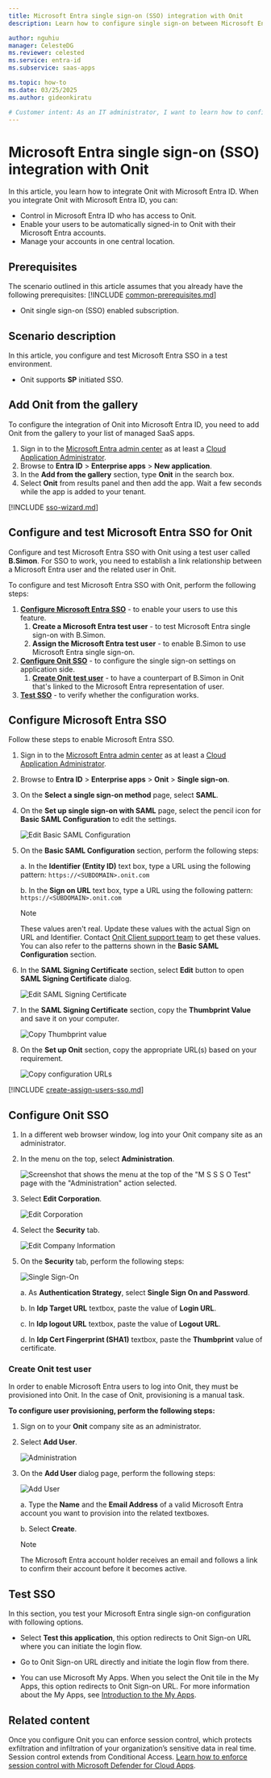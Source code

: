 ```yaml
---
title: Microsoft Entra single sign-on (SSO) integration with Onit
description: Learn how to configure single sign-on between Microsoft Entra ID and Onit.

author: nguhiu
manager: CelesteDG
ms.reviewer: celested
ms.service: entra-id
ms.subservice: saas-apps

ms.topic: how-to
ms.date: 03/25/2025
ms.author: gideonkiratu

# Customer intent: As an IT administrator, I want to learn how to configure single sign-on between Microsoft Entra ID and Onit so that I can control who has access to Onit, enable automatic sign-in with Microsoft Entra accounts, and manage my accounts in one central location.
---
```


# Microsoft Entra single sign-on (SSO) integration with Onit

In this article,  you learn how to integrate Onit with Microsoft Entra ID. When you integrate Onit with Microsoft Entra ID, you can:

* Control in Microsoft Entra ID who has access to Onit.
* Enable your users to be automatically signed-in to Onit with their Microsoft Entra accounts.
* Manage your accounts in one central location.

## Prerequisites

The scenario outlined in this article assumes that you already have the following prerequisites:
[!INCLUDE [common-prerequisites.md](~/identity/saas-apps/includes/common-prerequisites.md)]
* Onit single sign-on (SSO) enabled subscription.

## Scenario description

In this article,  you configure and test Microsoft Entra SSO in a test environment.

* Onit supports **SP** initiated SSO.

## Add Onit from the gallery

To configure the integration of Onit into Microsoft Entra ID, you need to add Onit from the gallery to your list of managed SaaS apps.

1. Sign in to the [Microsoft Entra admin center](https://entra.microsoft.com) as at least a [Cloud Application Administrator](~/identity/role-based-access-control/permissions-reference.md#cloud-application-administrator).
1. Browse to **Entra ID** > **Enterprise apps** > **New application**.
1. In the **Add from the gallery** section, type **Onit** in the search box.
1. Select **Onit** from results panel and then add the app. Wait a few seconds while the app is added to your tenant.

 [!INCLUDE [sso-wizard.md](~/identity/saas-apps/includes/sso-wizard.md)]

<a name='configure-and-test-azure-ad-sso-for-onit'></a>

## Configure and test Microsoft Entra SSO for Onit

Configure and test Microsoft Entra SSO with Onit using a test user called **B.Simon**. For SSO to work, you need to establish a link relationship between a Microsoft Entra user and the related user in Onit.

To configure and test Microsoft Entra SSO with Onit, perform the following steps:

1. **[Configure Microsoft Entra SSO](#configure-azure-ad-sso)** - to enable your users to use this feature.
    1. **Create a Microsoft Entra test user** - to test Microsoft Entra single sign-on with B.Simon.
    1. **Assign the Microsoft Entra test user** - to enable B.Simon to use Microsoft Entra single sign-on.
1. **[Configure Onit SSO](#configure-onit-sso)** - to configure the single sign-on settings on application side.
    1. **[Create Onit test user](#create-onit-test-user)** - to have a counterpart of B.Simon in Onit that's linked to the Microsoft Entra representation of user.
1. **[Test SSO](#test-sso)** - to verify whether the configuration works.

<a name='configure-azure-ad-sso'></a>

## Configure Microsoft Entra SSO

Follow these steps to enable Microsoft Entra SSO.

1. Sign in to the [Microsoft Entra admin center](https://entra.microsoft.com) as at least a [Cloud Application Administrator](~/identity/role-based-access-control/permissions-reference.md#cloud-application-administrator).
1. Browse to **Entra ID** > **Enterprise apps** > **Onit** > **Single sign-on**.
1. On the **Select a single sign-on method** page, select **SAML**.
1. On the **Set up single sign-on with SAML** page, select the pencil icon for **Basic SAML Configuration** to edit the settings.

   ![Edit Basic SAML Configuration](common/edit-urls.png)

1. On the **Basic SAML Configuration** section, perform the following steps:

	a. In the **Identifier (Entity ID)** text box, type a URL using the following pattern:
    `https://<SUBDOMAIN>.onit.com`

    b. In the **Sign on URL** text box, type a URL using the following pattern:
    `https://<SUBDOMAIN>.onit.com`

	> [!NOTE]
	> These values aren't real. Update these values with the actual Sign on URL and Identifier. Contact [Onit Client support team](https://www.onit.com/support-portal) to get these values. You can also refer to the patterns shown in the **Basic SAML Configuration** section.

1. In the **SAML Signing Certificate** section, select **Edit** button to open **SAML Signing Certificate** dialog.

	![Edit SAML Signing Certificate](common/edit-certificate.png)

1. In the **SAML Signing Certificate** section, copy the **Thumbprint Value** and save it on your computer.

    ![Copy Thumbprint value](common/copy-thumbprint.png)

1. On the **Set up Onit** section, copy the appropriate URL(s) based on your requirement.

	![Copy configuration URLs](common/copy-configuration-urls.png)

<a name='create-an-azure-ad-test-user'></a>

[!INCLUDE [create-assign-users-sso.md](~/identity/saas-apps/includes/create-assign-users-sso.md)]

## Configure Onit SSO

1. In a different web browser window, log into your Onit company site as an administrator.

2. In the menu on the top, select **Administration**.
   
    ![Screenshot that shows the menu at the top of the "M S S S O Test" page with the "Administration" action selected.](./media/onit-tutorial/admin.png "Administration")

3. Select **Edit Corporation**.
   
    ![Edit Corporation](./media/onit-tutorial/corporation.png "Edit Corporation")
   
4. Select the **Security** tab.
    
    ![Edit Company Information](./media/onit-tutorial/security.png "Edit Company Information")

5. On the **Security** tab, perform the following steps:

	![Single Sign-On](./media/onit-tutorial/configuration.png "Single Sign-On")

	a. As **Authentication Strategy**, select **Single Sign On and Password**.
	
	b. In **Idp Target URL** textbox, paste the value of **Login URL**.

	c. In **Idp logout URL** textbox, paste the value of  **Logout URL**.

	d. In **Idp Cert Fingerprint (SHA1)** textbox, paste the  **Thumbprint** value of certificate.

### Create Onit test user

In order to enable Microsoft Entra users to log into Onit, they must be provisioned into Onit. In the case of Onit, provisioning is a manual task.

**To configure user provisioning, perform the following steps:**

1. Sign on to your **Onit** company site as an administrator.

2. Select **Add User**.

    ![Administration](./media/onit-tutorial/user.png "Administration")

3. On the **Add User** dialog page, perform the following steps:

    ![Add User](./media/onit-tutorial/create-user.png "Add User")

    a. Type the **Name** and the **Email Address** of a valid Microsoft Entra account you want to provision into the related textboxes.

    b. Select **Create**.

    > [!NOTE]
    > The Microsoft Entra account holder receives an email and follows a link to confirm their account before it becomes active.

## Test SSO

In this section, you test your Microsoft Entra single sign-on configuration with following options. 

* Select **Test this application**, this option redirects to Onit Sign-on URL where you can initiate the login flow. 

* Go to Onit Sign-on URL directly and initiate the login flow from there.

* You can use Microsoft My Apps. When you select the Onit tile in the My Apps, this option redirects to Onit Sign-on URL. For more information about the My Apps, see [Introduction to the My Apps](https://support.microsoft.com/account-billing/sign-in-and-start-apps-from-the-my-apps-portal-2f3b1bae-0e5a-4a86-a33e-876fbd2a4510).

## Related content

Once you configure Onit you can enforce session control, which protects exfiltration and infiltration of your organization’s sensitive data in real time. Session control extends from Conditional Access. [Learn how to enforce session control with Microsoft Defender for Cloud Apps](/cloud-app-security/proxy-deployment-aad).
